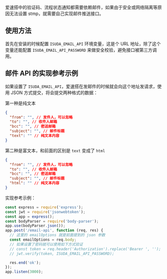 爱速搭中的验证码、流程状态通知都需要依赖邮件，如果由于安全或网络隔离等原因无法设置 stmp，就需要自己实现邮件推送接口。

## 使用方法

首先在安装的时候配置 `ISUDA_EMAIL_API` 环境变量，这是个 URL 地址，除了这个变量还能配置 `ISUDA_EMAIL_API_PASSWORD` 来做安全校验，避免接口被第三方调用。

## 邮件 API 的实现参考示例

如果设置了 `ISUDA_EMAIL_API`，爱速搭在发邮件的时候就会向这个地址发请求，使用 JSON 方式提交，将会提交两种格式的数据：

第一种是纯文本

```json
{
  "from": "", // 发件人，可以忽略
  "to": "", // 收件人邮箱
  "bcc": "", // 密送邮箱
  "subject": "", // 邮件标题
  "text": "" // 纯文本内容
}
```

第二种是富文本，和前面的区别是 `text` 变成了 `html`

```json
{
  "from": "", // 发件人，可以忽略
  "to": "", // 收件人邮箱
  "bcc": "", // 密送邮箱
  "subject": "", // 邮件标题
  "html": "" // 纯文本内容
}
```

实现参考示例：

```javascript
const express = require('express');
const jwt = require('jsonwebtoken');
const app = express();
const bodyParser = require('body-parser');
app.use(bodyParser.json());
app.post('/email-api', function (req, res) {
  // 这里的 emailOptions 就是前面提到的 json 参数
  const emailOptions = req.body;
  // 如果设置了密码就可以使用如下方式验证
  // const token = req.header('Authorization').replace('Bearer ', '');
  // jwt.verify(token, ISUDA_EMAIL_API_PASSWORD);

  res.end('ok');
});
app.listen(3000);
```
